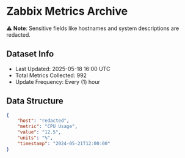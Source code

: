 # Zabbix Metrics Archive

⚠️ **Note**: Sensitive fields like hostnames and system descriptions are redacted.

## Dataset Info
- Last Updated: 2025-05-18 16:00 UTC
- Total Metrics Collected: 992
- Update Frequency: Every (1) hour

## Data Structure
```json
{
    "host": "redacted",
    "metric": "CPU Usage",
    "value": "12.5",
    "units": "%",
    "timestamp": "2024-05-21T12:00:00"
}
```
